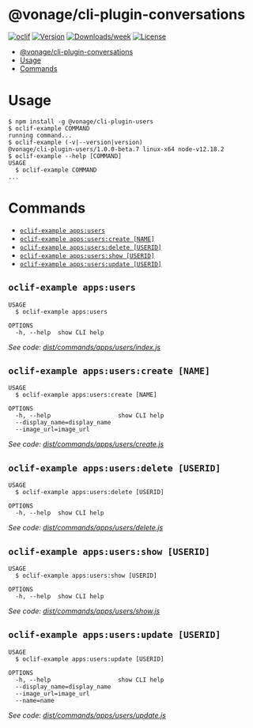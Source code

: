 # @vonage/cli-plugin-conversations

[![oclif](https://img.shields.io/badge/cli-oclif-brightgreen.svg)](https://oclif.io)
[![Version](https://img.shields.io/npm/v/@vonage/cli-plugin-conversations.svg)](https://npmjs.org/conversations/@vonage/cli-plugin-conversations)
[![Downloads/week](https://img.shields.io/npm/dw/@vonage/cli-plugin-conversations.svg)](https://npmjs.org/conversations/@vonage/cli-plugin-conversations)
[![License](https://img.shields.io/npm/l/@vonage/cli-plugin-conversations.svg)](https://github.com/Vonage/vonage-cli/blob/master/conversationss/conversations/conversations.json)

<!-- toc -->
* [@vonage/cli-plugin-conversations](#vonagecli-plugin-conversations)
* [Usage](#usage)
* [Commands](#commands)
<!-- tocstop -->

# Usage

<!-- usage -->
```sh-session
$ npm install -g @vonage/cli-plugin-users
$ oclif-example COMMAND
running command...
$ oclif-example (-v|--version|version)
@vonage/cli-plugin-users/1.0.0-beta.7 linux-x64 node-v12.18.2
$ oclif-example --help [COMMAND]
USAGE
  $ oclif-example COMMAND
...
```
<!-- usagestop -->

# Commands

<!-- commands -->
* [`oclif-example apps:users`](#oclif-example-appsusers)
* [`oclif-example apps:users:create [NAME]`](#oclif-example-appsuserscreate-name)
* [`oclif-example apps:users:delete [USERID]`](#oclif-example-appsusersdelete-userid)
* [`oclif-example apps:users:show [USERID]`](#oclif-example-appsusersshow-userid)
* [`oclif-example apps:users:update [USERID]`](#oclif-example-appsusersupdate-userid)

## `oclif-example apps:users`

```
USAGE
  $ oclif-example apps:users

OPTIONS
  -h, --help  show CLI help
```

_See code: [dist/commands/apps/users/index.js](https://github.com/Vonage/vonage-cli/blob/v1.0.0-beta.7/dist/commands/apps/users/index.js)_

## `oclif-example apps:users:create [NAME]`

```
USAGE
  $ oclif-example apps:users:create [NAME]

OPTIONS
  -h, --help                   show CLI help
  --display_name=display_name
  --image_url=image_url
```

_See code: [dist/commands/apps/users/create.js](https://github.com/Vonage/vonage-cli/blob/v1.0.0-beta.7/dist/commands/apps/users/create.js)_

## `oclif-example apps:users:delete [USERID]`

```
USAGE
  $ oclif-example apps:users:delete [USERID]

OPTIONS
  -h, --help  show CLI help
```

_See code: [dist/commands/apps/users/delete.js](https://github.com/Vonage/vonage-cli/blob/v1.0.0-beta.7/dist/commands/apps/users/delete.js)_

## `oclif-example apps:users:show [USERID]`

```
USAGE
  $ oclif-example apps:users:show [USERID]

OPTIONS
  -h, --help  show CLI help
```

_See code: [dist/commands/apps/users/show.js](https://github.com/Vonage/vonage-cli/blob/v1.0.0-beta.7/dist/commands/apps/users/show.js)_

## `oclif-example apps:users:update [USERID]`

```
USAGE
  $ oclif-example apps:users:update [USERID]

OPTIONS
  -h, --help                   show CLI help
  --display_name=display_name
  --image_url=image_url
  --name=name
```

_See code: [dist/commands/apps/users/update.js](https://github.com/Vonage/vonage-cli/blob/v1.0.0-beta.7/dist/commands/apps/users/update.js)_
<!-- commandsstop -->

